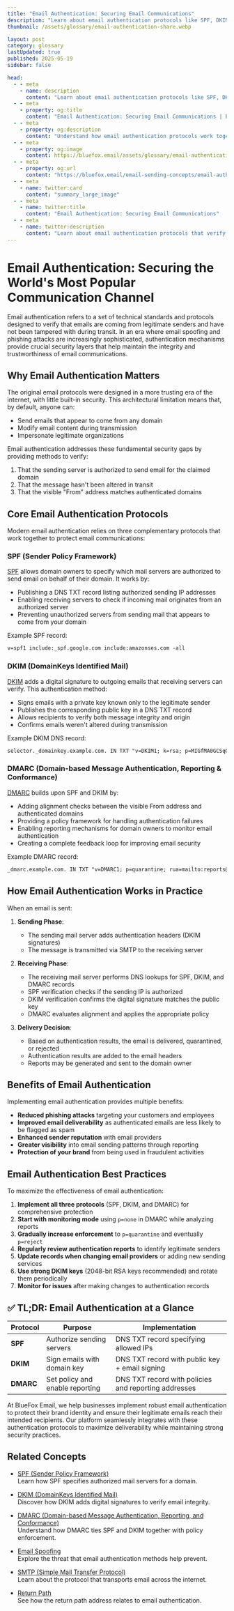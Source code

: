 ```yaml
---
title: "Email Authentication: Securing Email Communications"
description: "Learn about email authentication protocols like SPF, DKIM, and DMARC that verify sender identity and protect against email spoofing and phishing."
thumbnail: /assets/glossary/email-authentication-share.webp

layout: post
category: glossary
lastUpdated: true
published: 2025-05-19
sidebar: false

head:
  - - meta
    - name: description
      content: "Learn about email authentication protocols like SPF, DKIM, and DMARC that verify sender identity and protect against email spoofing and phishing."
  - - meta
    - property: og:title
      content: "Email Authentication: Securing Email Communications | BlueFox Email"
  - - meta
    - property: og:description
      content: "Understand how email authentication protocols work together to verify sender identity and protect against email fraud."
  - - meta
    - property: og:image
      content: https://bluefox.email/assets/glossary/email-authentication-share.webp
  - - meta
    - property: og:url
      content: "https://bluefox.email/email-sending-concepts/email-authentication"
  - - meta
    - name: twitter:card
      content: "summary_large_image"
  - - meta
    - name: twitter:title
      content: "Email Authentication: Securing Email Communications"
  - - meta
    - name: twitter:description
      content: "Learn about email authentication protocols that verify sender identity and protect against email fraud."
---
```


# Email Authentication: Securing the World's Most Popular Communication Channel

Email authentication refers to a set of technical standards and protocols designed to verify that emails are coming from legitimate senders and have not been tampered with during transit. In an era where email spoofing and phishing attacks are increasingly sophisticated, authentication mechanisms provide crucial security layers that help maintain the integrity and trustworthiness of email communications.

## Why Email Authentication Matters

The original email protocols were designed in a more trusting era of the internet, with little built-in security. This architectural limitation means that, by default, anyone can:

- Send emails that appear to come from any domain
- Modify email content during transmission
- Impersonate legitimate organizations

Email authentication addresses these fundamental security gaps by providing methods to verify:
1. That the sending server is authorized to send email for the claimed domain
2. That the message hasn't been altered in transit
3. That the visible "From" address matches authenticated domains

## Core Email Authentication Protocols

Modern email authentication relies on three complementary protocols that work together to protect email communications:

### SPF (Sender Policy Framework)

[SPF](/email-sending-concepts/spf) allows domain owners to specify which mail servers are authorized to send email on behalf of their domain. It works by:

- Publishing a DNS TXT record listing authorized sending IP addresses
- Enabling receiving servers to check if incoming mail originates from an authorized server
- Preventing unauthorized servers from sending mail that appears to come from your domain

Example SPF record:
```txt
v=spf1 include:_spf.google.com include:amazonses.com -all
```

### DKIM (DomainKeys Identified Mail)

[DKIM](/email-sending-concepts/dkim) adds a digital signature to outgoing emails that receiving servers can verify. This authentication method:

- Signs emails with a private key known only to the legitimate sender
- Publishes the corresponding public key in a DNS TXT record
- Allows recipients to verify both message integrity and origin
- Confirms emails weren't altered during transmission

Example DKIM DNS record:
```txt
selector._domainkey.example.com. IN TXT "v=DKIM1; k=rsa; p=MIGfMA0GCSqGSIb3DQEBAQUAA4GNADCBiQKBgQC..."
```

### DMARC (Domain-based Message Authentication, Reporting & Conformance)

[DMARC](/email-sending-concepts/dmarc) builds upon SPF and DKIM by:

- Adding alignment checks between the visible From address and authenticated domains
- Providing a policy framework for handling authentication failures
- Enabling reporting mechanisms for domain owners to monitor email authentication
- Creating a complete feedback loop for improving email security

Example DMARC record:
```txt
_dmarc.example.com. IN TXT "v=DMARC1; p=quarantine; rua=mailto:reports@example.com; pct=100"
```

## How Email Authentication Works in Practice

When an email is sent:

1. **Sending Phase**:
   - The sending mail server adds authentication headers (DKIM signatures)
   - The message is transmitted via SMTP to the receiving server

2. **Receiving Phase**:
   - The receiving mail server performs DNS lookups for SPF, DKIM, and DMARC records
   - SPF verification checks if the sending IP is authorized
   - DKIM verification confirms the digital signature matches the public key
   - DMARC evaluates alignment and applies the appropriate policy

3. **Delivery Decision**:
   - Based on authentication results, the email is delivered, quarantined, or rejected
   - Authentication results are added to the email headers
   - Reports may be generated and sent to the domain owner

## Benefits of Email Authentication

Implementing email authentication provides multiple benefits:

- **Reduced phishing attacks** targeting your customers and employees
- **Improved email deliverability** as authenticated emails are less likely to be flagged as spam
- **Enhanced sender reputation** with email providers
- **Greater visibility** into email sending patterns through reporting
- **Protection of your brand** from being used in fraudulent activities

## Email Authentication Best Practices

To maximize the effectiveness of email authentication:

1. **Implement all three protocols** (SPF, DKIM, and DMARC) for comprehensive protection
2. **Start with monitoring mode** using `p=none` in DMARC while analyzing reports
3. **Gradually increase enforcement** to `p=quarantine` and eventually `p=reject`
4. **Regularly review authentication reports** to identify legitimate senders
5. **Update records when changing email providers** or adding new sending services
6. **Use strong DKIM keys** (2048-bit RSA keys recommended) and rotate them periodically
7. **Monitor for issues** after making changes to authentication records

## ✅ TL;DR: Email Authentication at a Glance

| Protocol | Purpose | Implementation |
|----------|---------|----------------|
| **SPF** | Authorize sending servers | DNS TXT record specifying allowed IPs |
| **DKIM** | Sign emails with domain key | DNS TXT record with public key + email signing |
| **DMARC** | Set policy and enable reporting | DNS TXT record with policies and reporting addresses |

At BlueFox Email, we help businesses implement robust email authentication to protect their brand identity and ensure their legitimate emails reach their intended recipients. Our platform seamlessly integrates with these authentication protocols to maximize deliverability while maintaining strong security practices.

## Related Concepts

- [SPF (Sender Policy Framework)](/email-sending-concepts/spf-new)  
  Learn how SPF specifies authorized mail servers for a domain.

- [DKIM (DomainKeys Identified Mail)](/email-sending-concepts/dkim-new)  
  Discover how DKIM adds digital signatures to verify email integrity.

- [DMARC (Domain-based Message Authentication, Reporting, and Conformance)](/email-sending-concepts/dmarc-new)  
  Understand how DMARC ties SPF and DKIM together with policy enforcement.

- [Email Spoofing](/email-sending-concepts/email-spoofing-new)  
  Explore the threat that email authentication methods help prevent.

- [SMTP (Simple Mail Transfer Protocol)](/email-sending-concepts/smtp-new)  
  Learn about the protocol that transports email across the internet.

- [Return Path](/email-sending-concepts/return-path-new)  
  See how the return path address relates to email authentication.
